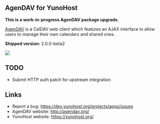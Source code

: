 AgenDAV for YunoHost
--------------------

**This is a work-in-progress AgenDAV package upgrade.**

[AgenDAV](http://agendav.org/) is a CalDAV web client which features an
AJAX interface to allow users to manage their own calendars and shared ones.

**Shipped version:** 2.0.0-beta2

![](http://agendav.org/img/screenshots/2.0.0-beta1/001_month_view.png)

## TODO

 * Submit HTTP auth patch for upstream integration

## Links

 * Report a bug: https://dev.yunohost.org/projects/apps/issues
 * AgenDAV website: http://agendav.org/
 * YunoHost website: https://yunohost.org/
